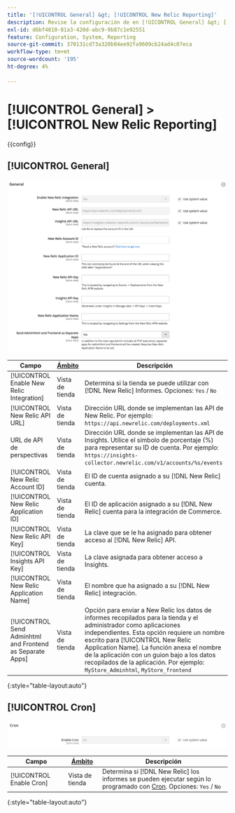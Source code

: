 ```yaml
---
title: '[!UICONTROL General] &gt; [!UICONTROL New Relic Reporting]'
description: Revise la configuración de en [!UICONTROL General] &gt; [!UICONTROL New Relic Reporting] de la administración de Commerce.
exl-id: d6bf4810-81a3-420d-abc9-9b87c1e92551
feature: Configuration, System, Reporting
source-git-commit: 370131cd73a320b04ee92fa9609cb24ad4c07eca
workflow-type: tm+mt
source-wordcount: '195'
ht-degree: 4%

---
```


# [!UICONTROL General] > [!UICONTROL New Relic Reporting]

{{config}}

## [!UICONTROL General]

![General](./assets/new-relic-reporting-general.png)<!-- zoom -->

<!-- [General](https://docs.magento.com/user-guide/reports/new-relic-reporting.html) -->

| Campo | [Ámbito](../../getting-started/websites-stores-views.md#scope-settings) | Descripción |
|--- |--- |--- |
| [!UICONTROL Enable New Relic Integration] | Vista de tienda | Determina si la tienda se puede utilizar con [!DNL New Relic] Informes. Opciones: `Yes` / `No` |
| [!UICONTROL New Relic API URL] | Vista de tienda | Dirección URL donde se implementan las API de New Relic. Por ejemplo: `https://api.newrelic.com/deployments.xml` |
| URL de API de perspectivas | Vista de tienda | Dirección URL donde se implementan las API de Insights. Utilice el símbolo de porcentaje (%) para representar su ID de cuenta. Por ejemplo: `https://insights-collector.newrelic.com/v1/accounts/%s/events` |
| [!UICONTROL New Relic Account ID] | Vista de tienda | El ID de cuenta asignado a su [!DNL New Relic] cuenta. |
| [!UICONTROL New Relic Application ID] | Vista de tienda | El ID de aplicación asignado a su [!DNL New Relic] cuenta para la integración de Commerce. |
| [!UICONTROL New Relic API Key] | Vista de tienda | La clave que se le ha asignado para obtener acceso al [!DNL New Relic] API. |
| [!UICONTROL Insights API Key] | Vista de tienda | La clave asignada para obtener acceso a Insights. |
| [!UICONTROL New Relic Application Name] | Vista de tienda | El nombre que ha asignado a su [!DNL New Relic] integración. |
| [!UICONTROL Send Adminhtml and Frontend as Separate Apps] | Vista de tienda | Opción para enviar a New Relic los datos de informes recopilados para la tienda y el administrador como aplicaciones independientes. Esta opción requiere un nombre escrito para [!UICONTROL New Relic Application Name]. La función anexa el nombre de la aplicación con un guion bajo a los datos recopilados de la aplicación. Por ejemplo: `MyStore_Adminhtml`, `MyStore_frontend` |

{:style=&quot;table-layout:auto&quot;}

## [!UICONTROL Cron]

![Cron](./assets/new-relic-reporting-cron.png)<!-- zoom -->

<!-- Cron](https://docs.magento.com/user-guide/system/cron.html) -->

| Campo | [Ámbito](../../getting-started/websites-stores-views.md#scope-settings) | Descripción |
|--- |--- |--- |
| [!UICONTROL Enable Cron] | Vista de tienda | Determina si [!DNL New Relic] los informes se pueden ejecutar según lo programado con [Cron](../../systems/cron.md). Opciones: `Yes` / `No` |

{:style=&quot;table-layout:auto&quot;}

